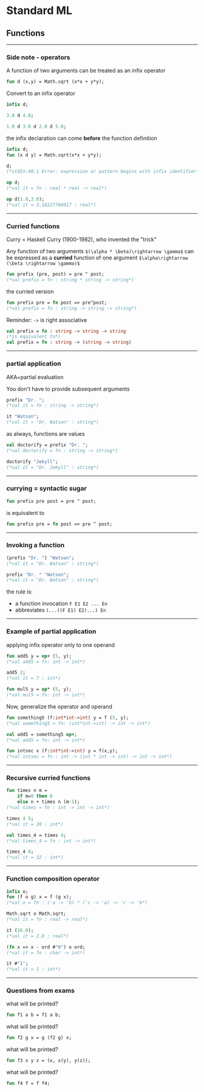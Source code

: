 # Standard ML

## Functions

---

### Side note - operators

A function of two arguments can be treated as an infix operator

```sml
fun d (x,y) = Math.sqrt (x*x + y*y);
```
<!-- .element: data-thebe-executable-sml data-language="text/x-ocaml" -->

Convert to an infix operator

```sml
infix d;

3.0 d 4.0;

1.0 d 3.0 d 2.0 d 5.0;
```
<!-- .element: data-thebe-executable-sml data-language="text/x-ocaml" -->

<!--vert-->

the infix declaration can come __before__ the function definition

```sml
infix d;
fun (x d y) = Math.sqrt(x*x + y*y);

d;
(*stdIn:40.1 Error: expression or pattern begins with infix identifier "d"*)

op d;
(*val it = fn : real * real -> real*)

op d(1.0,3.0);
(*val it = 3.16227766017 : real*)
```
<!-- .element: data-thebe-executable-sml data-language="text/x-ocaml" -->

---

### Curried functions
Curry = Haskell Curry (1900-1982), who invented the "trick"

Any function of two arguments `$(\alpha * \beta)\rightarrow \gamma$` can be expressed as a **curried** function of one argument `$\alpha\rightarrow (\beta \rightarrow \gamma)$`

```sml
fun prefix (pre, post) = pre ^ post;
(*val prefix = fn : string * string -> string*)
```
<!-- .element: data-thebe-executable-sml data-language="text/x-ocaml" -->

the curried version

```sml
fun prefix pre = fn post => pre^post;
(*val prefix = fn : string -> string -> string*)
```
<!-- .element: data-thebe-executable-sml data-language="text/x-ocaml" -->

<!--vert-->

Reminder: `->` is right associative

```sml
val prefix = fn : string -> string -> string
(*is equivalent to*)
val prefix = fn : string -> (string -> string)
```

---

### partial application
AKA=partial evaluation

You don't have to provide subsequent arguments 

```sml
prefix "Dr. ";
(*val it = fn : string -> string*)

it "Watson";
(*val it = "Dr. Watson" : string*)
```
<!-- .element: data-thebe-executable-sml data-language="text/x-ocaml" -->

as always, functions are values

```sml
val doctorify = prefix "Dr. ";
(*val doctorify = fn : string -> string*)

doctorify "Jekyll";
(*val it = "Dr. Jekyll" : string*)
```
<!-- .element: data-thebe-executable-sml data-language="text/x-ocaml" -->

---

### currying = syntactic sugar

```sml
fun prefix pre post = pre ^ post;
```
<!-- .element: data-thebe-executable-sml data-language="text/x-ocaml" -->

is equivalent to

```sml
fun prefix pre = fn post => pre ^ post;
```
<!-- .element: data-thebe-executable-sml data-language="text/x-ocaml" -->

---

### Invoking a function

```sml
(prefix "Dr. ") "Watson";
(*val it = "Dr. Watson" : string*)

prefix "Dr. " "Watson";
(*val it = "Dr. Watson" : string*)
```
<!-- .element: data-thebe-executable-sml data-language="text/x-ocaml" -->

the rule is:
* a function invocation `F E1 E2 ... En`
* abbreviates `(...((F E1) E2)...) En`

---

### Example of partial application

applying infix operator only to one operand

```sml
fun add5 y = op+ (5, y);
(*val add5 = fn: int -> int*)

add5 2;
(*val it = 7 : int*)

fun mul5 y = op* (5, y);
(*val mul5 = fn: int -> int*)
```
<!-- .element: data-thebe-executable-sml data-language="text/x-ocaml" -->

<!--vert-->

Now, generalize the operator and operand

```sml
fun something5 (f:int*int->int) y = f (5, y);
(*val something5 = fn: (int*int->int) -> int -> int*)

val add5 = something5 op+;
(*val add5 = fn: int -> int*)

fun intsec x (f:int*int->int) y = f(x,y);
(*val intsec = fn : int -> (int * int -> int) -> int -> int*)
```
<!-- .element: data-thebe-executable-sml data-language="text/x-ocaml" -->

---

### Recursive curried functions

```sml
fun times n m =
    if m=0 then 0
    else n + times n (m-1);
(*val times = fn : int -> int -> int*)

times 4 5;
(*val it = 20 : int*)

val times_4 = times 4;
(*val times_4 = fn : int -> int*)

times_4 8;
(*val it = 32 : int*)
```
<!-- .element: data-thebe-executable-sml data-language="text/x-ocaml" -->

---

### Function composition operator

```sml
infix o;
fun (f o g) x = f (g x);
(*val o = fn : ('a -> 'b) * ('c -> 'a) -> 'c -> 'b*)

Math.sqrt o Math.sqrt;
(*val it = fn : real -> real*)

it (16.0);
(*val it = 2.0 : real*)

(fn x => x - ord #"0") o ord;
(*val it = fn : char -> int*)

it #"1";
(*val it = 1 : int*)
```
<!-- .element: data-thebe-executable-sml data-language="text/x-ocaml" -->

---

### Questions from exams

<!--vert-->

what will be printed?

```sml
fun f1 a b = f1 a b;
```
<!-- .element: data-thebe-executable-sml data-language="text/x-ocaml" -->

<!--vert-->

what will be printed?

```sml
fun f2 g x = g (f2 g) x;
```
<!-- .element: data-thebe-executable-sml data-language="text/x-ocaml" -->

<!--vert-->

what will be printed?

```sml
fun f3 x y z = (x, x(y), y(z));
```
<!-- .element: data-thebe-executable-sml data-language="text/x-ocaml" -->

<!--vert-->

what will be printed?

```sml
fun f4 f = f f4;
```
<!-- .element: data-thebe-executable-sml data-language="text/x-ocaml" -->

